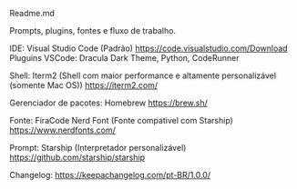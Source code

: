 Readme.md

Prompts, plugins, fontes e fluxo de trabalho.

IDE: Visual Studio Code (Padrão) https://code.visualstudio.com/Download </r>
Pluguins VSCode: Dracula Dark Theme, Python, CodeRunner

Shell: Iterm2 (Shell com maior performance e altamente personalizável (somente Mac OS))
https://iterm2.com/

Gerenciador de pacotes: Homebrew
https://brew.sh/

Fonte: FiraCode Nerd Font (Fonte compativel com Starship)
https://www.nerdfonts.com/

Prompt: Starship (Interpretador personalizável) 
https://github.com/starship/starship

Changelog: 
https://keepachangelog.com/pt-BR/1.0.0/
